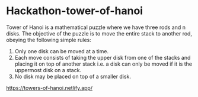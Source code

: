 # Hackathon-tower-of-hanoi
Tower of Hanoi is a mathematical puzzle where we have three rods and n disks. The
objective of the puzzle is to move the entire stack to another rod, obeying the following simple
rules:
1) Only one disk can be moved at a time.
2) Each move consists of taking the upper disk from one of the stacks and placing it on
top of another stack i.e. a disk can only be moved if it is the uppermost disk on a stack.
3) No disk may be placed on top of a smaller disk.

https://towers-of-hanoi.netlify.app/
